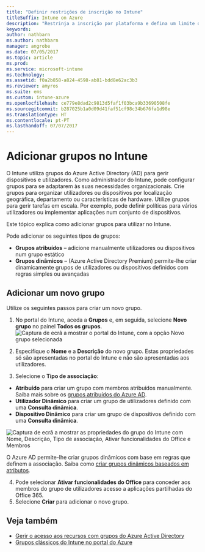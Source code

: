 ```yaml
---
title: "Definir restrições de inscrição no Intune"
titleSuffix: Intune on Azure
description: "Restrinja a inscrição por plataforma e defina um limite de inscrição de dispositivos no Intune. \""
keywords: 
author: nathbarn
ms.author: nathbarn
manager: angrobe
ms.date: 07/05/2017
ms.topic: article
ms.prod: 
ms.service: microsoft-intune
ms.technology: 
ms.assetid: f0a2b858-a824-4598-ab81-bdd8e62ac3b3
ms.reviewer: amyros
ms.suite: ems
ms.custom: intune-azure
ms.openlocfilehash: ce779e8dad2c9813d5faf1f03bca9b33690508fe
ms.sourcegitcommit: b287025b1a0d09d41faf51cf98c34b676fa1d98e
ms.translationtype: HT
ms.contentlocale: pt-PT
ms.lasthandoff: 07/07/2017
---
```

# <a name="add-groups-in-intune"></a>Adicionar grupos no Intune
O Intune utiliza grupos do Azure Active Directory (AD) para gerir dispositivos e utilizadores. Como administrador do Intune, pode configurar grupos para se adaptarem às suas necessidades organizacionais. Crie grupos para organizar utilizadores ou dispositivos por localização geográfica, departamento ou características de hardware. Utilize grupos para gerir tarefas em escala. Por exemplo, pode definir políticas para vários utilizadores ou implementar aplicações num conjunto de dispositivos.

Este tópico explica como adicionar grupos para utilizar no Intune.

Pode adicionar os seguintes tipos de grupos:
- **Grupos atribuídos** – adicione manualmente utilizadores ou dispositivos num grupo estático
- **Grupos dinâmicos** – (Azure Active Directory Premium) permite-lhe criar dinamicamente grupos de utilizadores ou dispositivos definidos com regras simples ou avançadas

## <a name="add-a-new-group"></a>Adicionar um novo grupo

Utilize os seguintes passos para criar um novo grupo.
1. No portal do Intune, aceda a **Grupos** e, em seguida, selecione **Novo grupo** no painel **Todos os grupos**.
  ![Captura de ecrã a mostrar o portal do Intune, com a opção Novo grupo selecionada](./media/groups-add-new.png)
2. Especifique o **Nome** e a **Descrição** do novo grupo. Estas propriedades só são apresentadas no portal do Intune e não são apresentadas aos utilizadores.

3. Selecione o **Tipo de associação**:
  - **Atribuído** para criar um grupo com membros atribuídos manualmente. Saiba mais sobre os [grupos atribuídos do Azure AD](https://docs.microsoft.com/azure/active-directory/active-directory-groups-create-azure-portal).
  - **Utilizador Dinâmico** para criar um grupo de utilizadores definido com uma **Consulta dinâmica**.
  - **Dispositivo Dinâmico** para criar um grupo de dispositivos definido com uma **Consulta dinâmica**.

  ![Captura de ecrã a mostrar as propriedades do grupo do Intune com Nome, Descrição, Tipo de associação, Ativar funcionalidades do Office e Membros](./media/groups-add-properties.png)

  O Azure AD permite-lhe criar grupos dinâmicos com base em regras que definem a associação. Saiba como [criar grupos dinâmicos baseados em atributos](https://docs.microsoft.com/azure/active-directory/active-directory-groups-dynamic-membership-azure-portal).

4. Pode selecionar **Ativar funcionalidades do Office** para conceder aos membros do grupo de utilizadores acesso a aplicações partilhadas do Office 365.
5. Selecione **Criar** para adicionar o novo grupo.

## <a name="see-also"></a>Veja também
- [Gerir o acesso aos recursos com grupos do Azure Active Directory](https://docs.microsoft.com/azure/active-directory/active-directory-manage-groups)
- [Grupos clássicos do Intune no portal do Azure](groups-get-started.md)
